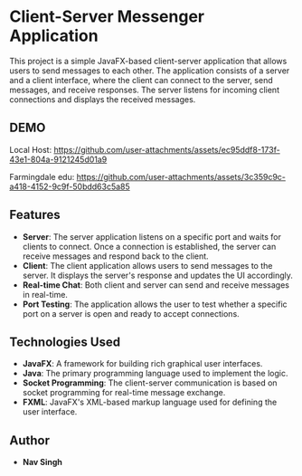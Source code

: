 # Client-Server Messenger Application

This project is a simple JavaFX-based client-server application that allows users to send messages to each other. The application consists of a server and a client interface, where the client can connect to the server, send messages, and receive responses. The server listens for incoming client connections and displays the received messages.

## DEMO

Local Host:
https://github.com/user-attachments/assets/ec95ddf8-173f-43e1-804a-9121245d01a9

Farmingdale edu:
https://github.com/user-attachments/assets/3c359c9c-a418-4152-9c9f-50bdd63c5a85



## Features

- **Server**: The server application listens on a specific port and waits for clients to connect. Once a connection is established, the server can receive messages and respond back to the client.
- **Client**: The client application allows users to send messages to the server. It displays the server's response and updates the UI accordingly.
- **Real-time Chat**: Both client and server can send and receive messages in real-time.
- **Port Testing**: The application allows the user to test whether a specific port on a server is open and ready to accept connections.

## Technologies Used

- **JavaFX**: A framework for building rich graphical user interfaces.
- **Java**: The primary programming language used to implement the logic.
- **Socket Programming**: The client-server communication is based on socket programming for real-time message exchange.
- **FXML**: JavaFX's XML-based markup language used for defining the user interface.

## Author

- **Nav Singh**
